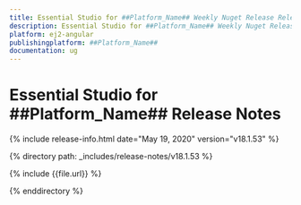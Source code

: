 ```yaml
---
title: Essential Studio for ##Platform_Name## Weekly Nuget Release Release Notes  
description: Essential Studio for ##Platform_Name## Weekly Nuget Release Release Notes  
platform: ej2-angular
publishingplatform: ##Platform_Name##
documentation: ug
---
```


# Essential Studio for  ##Platform_Name##  Release Notes  

{% include release-info.html date="May 19, 2020"   version="v18.1.53"  %} 

{% directory path: _includes/release-notes/v18.1.53 %}

{% include {{file.url}} %}

{% enddirectory %}
